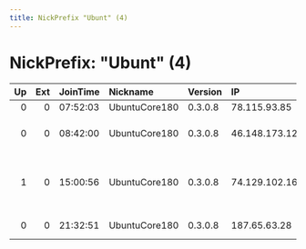 ```yaml
---
title: NickPrefix "Ubunt" (4)
---
```


# NickPrefix: "Ubunt" (4)

|   Up |   Ext | JoinTime   | Nickname      | Version   | IP             | AS                             | CC   |   ORp |   Dirp | OS    | Contact   |   eFamMembers |
|-----:|------:|:-----------|:--------------|:----------|:---------------|:-------------------------------|:-----|------:|-------:|:------|:----------|--------------:|
|    0 |     0 | 07:52:03   | UbuntuCore180 | 0.3.0.8   | 78.115.93.85   | SFR                            | fr   | 46075 |      0 | Linux | None      |             1 |
|    0 |     0 | 08:42:00   | UbuntuCore180 | 0.3.0.8   | 46.148.173.120 | Tomkow Sp. z o.o.              | pl   | 34811 |      0 | Linux | None      |             1 |
|    1 |     0 | 15:00:56   | UbuntuCore180 | 0.3.0.8   | 74.129.102.161 | Time Warner Cable Internet LLC | us   | 42745 |      0 | Linux | None      |             1 |
|    0 |     0 | 21:32:51   | UbuntuCore180 | 0.3.0.8   | 187.65.63.28   | CLARO S.A.                     | br   | 33187 |      0 | Linux | None      |             1 |
